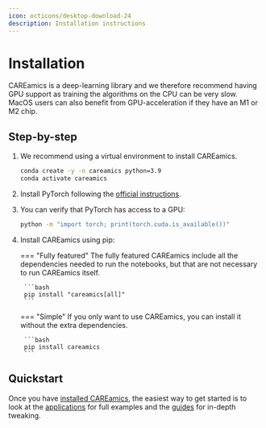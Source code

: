 ```yaml
---
icon: octicons/desktop-download-24
description: Installation instructions
---
```


# Installation

CAREamics is a deep-learning library and we therefore recommend having GPU support as
training the algorithms on the CPU can be very slow. MacOS users can also benefit from
GPU-acceleration if they have an M1 or M2 chip.

## Step-by-step

1. We recommend using a virtual environment to install CAREamics.

    ```bash
    conda create -y -n careamics python=3.9
    conda activate careamics
    ```

2. Install PyTorch following the [official instructions](https://pytorch.org/get-started/locally/).

3. You can verify that PyTorch has access to a GPU:

    ```bash
    python -m "import torch; print(torch.cuda.is_available())"
    ```

4. Install CAREamics using pip:

    === "Fully featured"
        The fully featured CAREamics include all the dependencies needed to run the
        notebooks, but that are not necessary to run CAREamics itself.

        ```bash
        pip install "careamics[all]"
        ```

    === "Simple"
        If you only want to use CAREamics, you can install it without the extra
        dependencies.

        ```bash
        pip install careamics
        ```
        
## Quickstart

Once you have [installed CAREamics](installation.md), the easiest way to get started
is to look at the [applications](applications/index.md) for full examples and the 
[guides](guides/index.md) for in-depth tweaking.